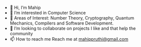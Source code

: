 - 👋 Hi, I’m Mahip
- 👀 I’m interested in Computer Science
- 🌱 Areas of Interest: Number Theory, Cryptography, Quantum Mechanics, Compilers and Software Development.
- 💞️ I’m looking to collaborate on projects I like and that help the community
- 📫 How to reach me  Reach me at mahippruthi@gmail.com

<!---
dirac292/dirac292 is a ✨ special ✨ repository because its `README.md` (this file) appears on your GitHub profile.
You can click the Preview link to take a look at your changes.
--->
